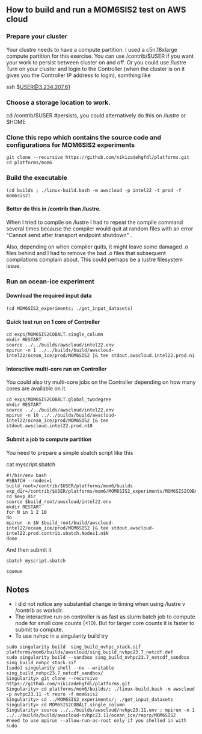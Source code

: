 ## How to build and run a MOM6SIS2 test on AWS cloud
### Prepare your cluster
Your clustre needs to have a compute partition. I used a c5n.18xlarge compute partition for this exercise.
You can use /contrib/$USER if you want your work to persist between cluster on and off.
Or you could use /lustre 
Turn on your cluster and login to the Controller (when the cluster is on it gives you the Controller IP address to login), somthing like

ssh $USER@3.234.207.61

### Choose a storage location to work. 

cd /contrib/$USER   #persists, you could alternatively do this on /lustre or $HOME

### Clone this repo which contains the source code and configurations for MOM6SIS2 experiments
```
git clone --recursive https://github.com/nikizadehgfdl/platforms.git
cd platforms/mom6
```
### Build the executable
```
(cd builds ; ./linux-build.bash -m awscloud -p intel22 -t prod -f mom6sis2)
```
#### Better do this in /contrib than /lustre. 

When I tried to compile on /lustre I had to repeat the compile command several times because the compiler would quit at random files with an error "Cannot send after transport endpoint shutdown" . 

Also, depending on when compiler quits, it might leave some damaged .o files behind and I had to remove the bad .o files that subsequent compilations complain about. This could perhaps be a lustre filesystem issue.

### Run an ocean-ice experiment

#### Download the required input data 
```
(cd MOM6SIS2_experiments; ./get_input_datasets)
```
#### Quick test run on 1 core of Controller
```
cd exps/MOM6SIS2COBALT.single_column
mkdir RESTART
source ../../builds/awscloud/intel22.env
mpirun -n 1 ../../builds/build/awscloud-intel22/ocean_ice/prod/MOM6SIS2 |& tee stdout.awscloud.intel22.prod.n1
```
#### Interactive multi-core run on Controller

You could also try multi-core jobs on the Controller depending on how many cores are available on it. 
```
cd exps/MOM6SIS2COBALT.global_twodegree
mkdir RESTART
source ../../builds/awscloud/intel22.env
mpirun -n 10 ../../builds/build/awscloud-intel22/ocean_ice/prod/MOM6SIS2 |& tee stdout.awscloud.intel22.prod.n10
```
#### Submit a job to compute partition

You need to prepare a simple sbatch script like this

cat myscript.sbatch 

```
#!/bin/env bash
#SBATCH --nodes=1
build_root=/contrib/$USER/platforms/mom6/builds
exp_dir=/contrib/$USER/platforms/mom6/MOM6SIS2_experiments/MOM6SIS2COBALT.global_twodegree/
cd $exp_dir
source $build_root/awscloud/intel22.env
mkdir RESTART
for N in 1 2 10
do
mpirun -n $N $build_root/build/awscloud-intel22/ocean_ice/prod/MOM6SIS2 |& tee stdout.awscloud-intel22.prod.contrib.sbatch.Nodes1.n$N
done
```
And then submit it
```
sbatch myscript.sbatch

squeue
```
## Notes
- I did not notice any substantial change in timing when using /lustre v /contrib as workdir.
- The interactive run on controller is as fast as slurm batch job to compute node for small core counts (<10). But for larger core counts it is faster to submit to compute.
- To use nvhpc in a singularity build try  
```
sudo singularity build  sing_build_nvhpc_stack.sif platforms/mom6/builds/awscloud/sing_build_nvhpc23.7_netcdf.def
sudo singularity build --sandbox sing_build_nvhpc23.7_netcdf_sandbox  sing_build_nvhpc_stack.sif
[sudo] singularity shell --nv --writable sing_build_nvhpc23.7_netcdf_sandbox/
Singularity> git clone --recursive https://github.com/nikizadehgfdl/platforms.git
Singularity> cd platforms/mom6/builds/; ./linux-build.bash -m awscloud -p nvhpc23.11 -t repro -f mom6sis2
Singularity> cd ../MOM6SIS2_experiments/; ./get_input_datasets
Singularity> cd MOM6SIS2COBALT.single_column
Singularity> source ../../builds/awscloud/nvhpc23.11.env ; mpirun -n 1 ../../builds/build/awscloud-nvhpc23.11/ocean_ice/repro/MOM6SIS2
#need to use mpirun --allow-run-as-root only if you shelled in with sudo
```

